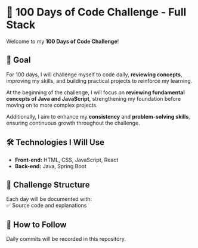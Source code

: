 # 🚀 100 Days of Code Challenge - Full Stack 

Welcome to my **100 Days of Code Challenge**! 

## 📌 Goal  
For 100 days, I will challenge myself to code daily, **reviewing concepts**, improving my skills, and building practical projects to reinforce my learning.  

At the beginning of the challenge, I will focus on **reviewing fundamental concepts of Java and JavaScript**, strengthening my foundation before moving on to more complex projects.  

Additionally, I aim to enhance my **consistency** and **problem-solving skills**, ensuring continuous growth throughout the challenge.  

## 🛠️ Technologies I Will Use  
- **Front-end:** HTML, CSS, JavaScript, React  
- **Back-end:** Java, Spring Boot  


## 📅 Challenge Structure  
Each day will be documented with:  
✅ Source code and explanations  

## 📖 How to Follow  
Daily commits will be recorded in this repository.  


 
